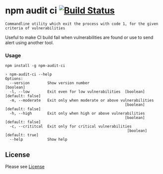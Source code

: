npm audit ci  [![Build Status](https://travis-ci.org/revathskumar/npm-audit-ci.svg?branch=master)](https://travis-ci.org/revathskumar/npm-audit-ci)
======================

    Commandline utility which exit the process with code 1, for the given criteria of vulnerabilities

Useful to make CI build fail when vulnerabilities are found or use to send alert using another tool.


### Usage

```
npm install -g npm-audit-ci
```

```
› npm-audit-ci --help                    
Options:
  --version        Show version number                                 [boolean]
  -l, --low        Exit even for low vulnerabilities  [boolean] [default: false]
  -m, --moderate   Exit only when moderate or above vulnerabilities
                                                      [boolean] [default: false]
  -h, --high       Exit only when high or above vulnerabilities
                                                      [boolean] [default: false]
  -c, --crititcal  Exit only for critical vulnerabilities
                                                       [boolean] [default: true]
  --help           Show help
```

License
-------
Please see [License](https://github.com/revathskumar/npm-audit-ci/blob/master/License)

